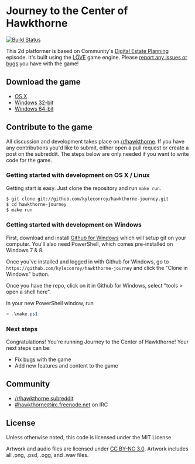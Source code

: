 # Journey to the Center of Hawkthorne

[![Build Status](https://travis-ci.org/kyleconroy/hawkthorne-journey.png?branch=master)](https://travis-ci.org/kyleconroy/hawkthorne-journey)

This 2d platformer is based on Community's [Digital Estate Planning][estate]
episode. It's built using the [LÖVE](https://love2d.org/) game engine. Please
[report any issues or bugs][githubissues] you have with the game!

[estate]: http://en.wikipedia.org/wiki/Digital_Estate_Planning
[githubissues]: https://github.com/kyleconroy/hawkthorne-journey/issues?state=open

## Download the game

- [OS X](http://files.projecthawkthorne.com/releases/latest/hawkthorne-osx.zip)
- [Windows 32-bit](http://files.projecthawkthorne.com/releases/latest/hawkthorne-win-x86.zip)
- [Windows 64-bit](http://files.projecthawkthorne.com/releases/latest/hawkthorne-win-x64.zip)

## Contribute to the game

All discussion and development takes place on
[/r/hawkthorne](http://www.reddit.com/r/hawkthorne). If you have any
contributions you'd like to submit, either open a pull request or create a post
on the subreddit. The steps below are only needed if you want to write code for
the game.

### Getting started with development on OS X / Linux

Getting start is easy. Just clone the repository and run `make run`.

```bash
$ git clone git://github.com/kyleconroy/hawkthorne-journey.git
$ cd hawkthorne-journey
$ make run
```

### Getting started with development on Windows

First, download and install [Github for Windows](http://windows.github.com/)
which will setup git on your computer. You'll also need PowerShell, which comes
pre-installed on Windows 7 & 8.

Once you've installed and logged in with Github for Windows, go to
`https://github.com/kyleconroy/hawkthorne-journey` and click the "Clone in
Windows" button.

Once you have the repo, click on it in Github for Windows, select "tools > open a shell here".

In your new PowerShell window, run

```powershell
> .\make.ps1
```
 
### Next steps

Congratulations! You're running Journey to the Center of Hawkthorne! Your next steps can be:

- Fix [bugs](https://github.com/kyleconroy/hawkthorne-journey/issues?labels=bug&state=open) with the game
- Add new features and content to the game

## Community

- [/r/hawkthorne subreddit](http://www.reddit.com/r/hawkthorne)
- [#hawkthorne@irc.freenode.net](http://webchat.freenode.net/?channels=hawkthorne) on IRC

## License

Unless otherwise noted, this code is licensed under the MIT License.

Artwork and audio files are licensed under [CC BY-NC
3.0](http://creativecommons.org/licenses/by-nc/3.0/). Artwork includes all
.png, .psd, .ogg, and .wav files.

